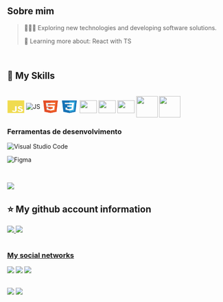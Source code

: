  ## Sobre mim

>👩🏾‍💻 Exploring new technologies and developing software solutions.
>
>🌱 Learning more about: React with TS

 <br/>

## 🚀 My Skills
<div style="display: inline_block"><br>
  <img align="center" alt="JS" height="30" width="40" src="https://raw.githubusercontent.com/devicons/devicon/master/icons/javascript/javascript-plain.svg">
  <img align="center" alt="JS" height="30" width="40" src="https://cdn.jsdelivr.net/gh/devicons/devicon/icons/typescript/typescript-original.svg" />      
  <img align="center" alt="HTML" height="30" width="40" src="https://raw.githubusercontent.com/devicons/devicon/master/icons/html5/html5-original.svg">
  <img align="center" alt="CSS" height="30" width="40" src="https://raw.githubusercontent.com/devicons/devicon/master/icons/css3/css3-original.svg">
  <img align="center" height="30" width="40" src="https://cdn.jsdelivr.net/gh/devicons/devicon/icons/react/react-original.svg" />
  <img align="center" height="30" width="40" src="https://cdn.jsdelivr.net/gh/devicons/devicon/icons/sass/sass-original.svg" /> 
  <img align="center" height="30" width="40" src="https://cdn.jsdelivr.net/gh/devicons/devicon/icons/jquery/jquery-original.svg" />
  <img align="center" height="50" width="50" src="https://cdn.jsdelivr.net/gh/devicons/devicon/icons/php/php-original.svg" />
  <img align="center" height="50" width="50" src="https://cdn.jsdelivr.net/gh/devicons/devicon/icons/mysql/mysql-original-wordmark.svg" />        
</div>

### **Ferramentas de desenvolvimento**

![Visual Studio Code](https://img.shields.io/badge/-Visual%20Studio%20Code-333333?style=flat&logo=visual-studio-code&logoColor=007ACC)

![Figma](https://img.shields.io/badge/-Figma-333333?style=flat&logo=figma&logoColor=007ACC)

 <br/>
 
 ![](lineBar.png)
## ⭐ My github account information

<div>
<a href="https://github.com/JoaoPedr0Maciel">
<img height="180em" src="https://github-readme-stats.vercel.app/api?username=JoaoPedr0Maciel&show_icons=true&theme=tokyonight&include_all_commits=true&count_private=true"/>
<img height="180em" src="https://github-readme-stats.vercel.app/api/top-langs/?username=JoaoPedr0Maciel&layout=compact&langs_count=6&theme=tokyonight"/>
</div>

<br>

### **My social networks**


<div>
<a href="https://www.instagram.com/j.pedr0zzx/" target="_blank"><img src="https://img.shields.io/badge/-Instagram-%23E4405F?style=for-the- badge&logo=instagram&logoColor=white" target="_blank"></a>
<a href = "[joaopedromaciel007@gmail.com@gmail.com](mailto:joaopedromaciel007@gmail.com)"><img src="https://img.shields.io/badge/-Gmail-%23333?style=for-the-badge&logo=gmail&logoColor=white" alvo ="_blank"></a>
<a href="https://www.linkedin.com/in/joão-pedro-maciel/" target="_blank"><img src="https://img.shields.io/badge/-LinkedIn-%230077B5?style= for-the-badge&logo=linkedin&logoColor=white" target="_blank"></a>
</div>

<br>

![](https://komarev.com/ghpvc/?username=JoaoPedr0Maciel&color=blueviolet&style=for-the-badge&label=CONTADOR)
![](lineBar.png)
